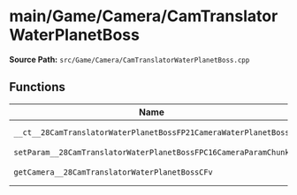 # main/Game/Camera/CamTranslatorWaterPlanetBoss

**Source Path:** `src/Game/Camera/CamTranslatorWaterPlanetBoss.cpp`

## Functions

| Name | Address | Match % |
|------|---------|---------|
| `__ct__28CamTranslatorWaterPlanetBossFP21CameraWaterPlanetBoss` | `0x80093EA8` | :white_check_mark: (100.0%) |
| `setParam__28CamTranslatorWaterPlanetBossFPC16CameraParamChunk` | `0x80093EBC` | :x: (0.0%) |
| `getCamera__28CamTranslatorWaterPlanetBossCFv` | `0x80093F3C` | :white_check_mark: (100.0%) |